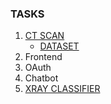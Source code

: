 ### TASKS
1. [CT SCAN](https://www.kaggle.com/daenys2000/unet-segmentation)
    * [DATASET](https://www.kaggle.com/andrewmvd/covid19-ct-scans/code)
3. Frontend
4. OAuth
5. Chatbot
6. [XRAY CLASSIFIER ](https://medium.com/pytorch/image-similarity-search-in-pytorch-1a744cf3469)
